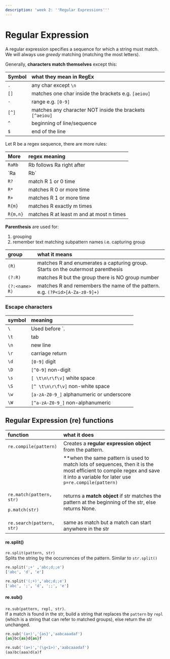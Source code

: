 ```yaml
---
description: 'week 2: ''Regular Expressions'''
---
```


# Regular Expression

A regular expression specifies a sequence for which a string must match. We will always use _greedy_ matching \(matching the most letters\).

Generally, **characters match themselves** except this:

| Symbol | what they mean in RegEx |
| :--- | :--- |
| `.` | any char except `\n` |
| `[]` | matches one char inside the brackets e.g. `[aeiou]` |
| `-` | range e.g. `[0-9]` |
| `[^]` | matches any character NOT inside the brackets `[^aeiou]` |
| `^` | beginning of line/sequence  |
| `$` | end of the line  |

Let R be a regex sequence, there are more rules:

| More | regex meaning |
| :--- | :--- |
| `RaRb` | Rb follows Ra right after |
| `Ra|Rb` | either Ra or Rb |
| `R?` | match R 1 or 0 time |
| `R*` | matches R 0 or more time |
| `R+` | matches R 1 or more time |
| `R{m}` | matches R exactly m times |
| `R{m,n}` | matches R at least m and at most n times |

**Parenthesis** are used for:

1. grouping 
2. remember text matching subpattern names i.e. capturing group

| group | what it means |
| :--- | :--- |
| `(R)` | matches R and enumerates a capturing group. Starts on the outermost parenthesis |
| `(?:R)` | matches R but the group there is NO group number |
| `(?:<name> R)` | matches R and remembers the name of the pattern. e.g. `(?P<id>[A-Za-z0-9]+)` |

### Escape characters

| symbol | meaning |
| :--- | :--- |
| `\` | Used before `.|[]-?*+{}()^$` \(and others\) to specify a special character |
| `\t` | tab |
| `\n` | new line |
| `\r` | carriage return |
| `\d` | `[0-9]` digit |
| `\D` | `[^0-9]` non-digit |
| `\s` | `[ \t\n\r\f\v]` white space |
| `\S` | `[^ \t\n\r\f\v]` non-white space |
| `\w` | `[a-zA-Z0-9_]` alphanumeric or underscore |
| `\W` | `[^a-zA-Z0-9_]` non-alphanumeric |

## Regular Expression \(re\) functions

<table>
  <thead>
    <tr>
      <th style="text-align:left">function</th>
      <th style="text-align:left">what it does</th>
    </tr>
  </thead>
  <tbody>
    <tr>
      <td style="text-align:left"><code>re.compile(pattern)</code>
      </td>
      <td style="text-align:left">Creates a <b>regular expression object</b> from the pattern.</td>
    </tr>
    <tr>
      <td style="text-align:left"></td>
      <td style="text-align:left">**when the same pattern is used to match lots of sequences, then it is
        the most efficient to compile regex and save it into a variable for later
        use <code>p=re.compile(pattern)</code>
      </td>
    </tr>
    <tr>
      <td style="text-align:left">
        <p><code>re.match(pattern, str)</code>
        </p>
        <p><code>p.match(str)</code>
        </p>
      </td>
      <td style="text-align:left">returns a <b>match object</b> if str matches the pattern at the beginning
        of the str, else returns None.</td>
    </tr>
    <tr>
      <td style="text-align:left"><code>re.search(pattern, str)</code>
      </td>
      <td style="text-align:left">same as match but a match can start anywhere in the str</td>
    </tr>
  </tbody>
</table>

#### re.split\(\)

`re.split(pattern, str)`  
Splits the string by the occurrences of the pattern. Similar to `str.split()`

```python
re.split(';+' ,'abc;d;;e') 
['abc', 'd', 'e']

re.split('(;+)','abc;d;;e') 
['abc', ';', 'd', ';;', 'e'] 
```

#### re.sub\(\)

`re.sub(pattern, repl, str)`.  
If a match is found in the str, build a string that replaces the `pattern` by `repl` \(which is a string that can refer to matched groups\), else return the str unchanged.

```python
re.sub('(a+)','{as}','aabcaaadaf') 
{as}bc{as}d{as}f

re.sub('(a+)','(\g<1>)','aabcaaadaf') 
(aa)bc(aaa)d(a)f
```



